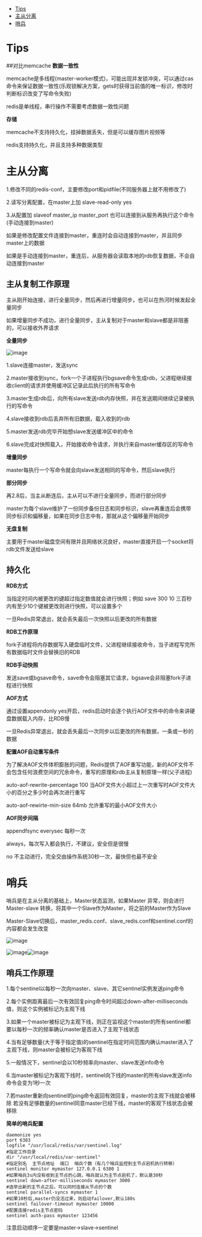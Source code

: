 <!-- GFM-TOC -->
* [Tips](#Tips)
* [主从分离](#主从分离)
* [哨兵](#哨兵)
<!-- GFM-TOC -->

# Tips
##对比memcache
**数据一致性**

memcache是多线程(master-worker模式)，可能出现并发锁冲突，可以通过cas命令来保证数据一致性(乐观锁解决方案，gets时获得当前值的唯一标识，修改时判断标识改变了写命令失败)

redis是单线程，串行操作不需要考虑数据一致性问题

**存储**

memcache不支持持久化，挂掉数据丢失，但是可以缓存图片视频等

redis支持持久化，并且支持多种数据类型

# 主从分离
1.修改不同的redis-conf，主要修改port和pidfile(不同服务器上就不用修改了)

2.读写分离配置，在master上加 slave-read-only yes

3.从配置加  slaveof master_ip master_port   也可以连接到从服务再执行这个命令(手动连接到master)

如果是修改配置文件连接到master，重连时会自动连接到master，并且同步master上的数据

如果是手动连接到master，重连后，从服务器会读取本地的rdb恢复数据，不会自动连接到master

## 主从复制工作原理

主从刚开始连接，进行全量同步，然后再进行增量同步，也可以在热河时候发起全量同步

如果增量同步不成功，进行全量同步，主从复制对于master和slave都是非阻塞的，可以接收外界请求

**全量同步**

![image](https://github.com/Wang520YY/wiki/blob/master/images/redis_copy.jpg)

1.slave连接master，发送sync

2.master接收到sync，fork一个子进程执行bgsave命令生成rdb，父进程继续接收client的请求并使用缓冲区记录此后执行的所有写命令

3.master生成rdb后，向所有slave发送rdb内存快照，并在发送期间继续记录被执行的写命令

4.slave接收到rdb后丢弃所有旧数据，载入收到的rdb

5.master发送rdb完毕开始想slave发送缓冲区中的命令

6.slave完成对快照载入，开始接收命令请求，并执行来自master缓存区的写命令

**增量同步**

master每执行一个写命令就会向slave发送相同的写命令，然后slave执行

**部分同步**

再2.8后，当主从断连后，主从可以不进行全量同步，而进行部分同步

master为每个slave维护了一份同步备份日志和同步标识，slave再重连后会携带同步标识和偏移量，如果在同步日志中有，那就从这个偏移量开始同步

**无盘复制**

主要用于master磁盘空间有限并且网络状况良好，master直接开启一个socket将rdb文件发送给slave

## 持久化

**RDB方式**

当指定时间内被更改的键超过指定数值就会进行快照；例如 save 300 10 三百秒内有至少10个键被更改则进行快照，可以设置多个

一旦Redis异常退出，就会丢失最后一次快照以后更改的所有数据

**RDB工作原理**

fork子进程将内存数据写入硬盘临时文件，父进程继续接收命令，当子进程写完所有数据临时文件会替换旧的RDB

**RDB手动快照**

发送save或bgsave命令，save命令会阻塞其它请求，bgsave会非阻塞fork子进程进行快照

**AOF方式**

通过设置appendonly yes开启，redis启动时会逐个执行AOF文件中的命令来讲硬盘数据载入内存，比RDB慢

一旦Redis异常退出，就会丢失最后一次同步以后更改的所有数据，一条或一秒的数据

**配置AOF自动重写条件**

为了解决AOF文件体积膨胀的问题，Redis提供了AOF重写功能，新的AOF文件不会包含任何浪费空间的冗余命令，重写的原理和rdb主从复制原理一样(父子进程)

auto-aof-rewrite-percentage 100 当AOF文件大小超过上一次重写时AOF文件大小的百分之多少时会再次进行重写

auto-aof-rewirte-min-size 64mb 允许重写的最小AOF文件大小

**AOF同步间隔**

appendfsync everysec 每秒一次

always，每次写入都会执行，不建议，安全但是很慢

no 不主动进行，完全交由操作系统30秒一次，最快但也最不安全

# 哨兵
哨兵是在主从分离的基础上，Master状态监测，如果Master 异常，则会进行Master-slave 转换，将其中一个Slave作为Master，将之前的Master作为Slave

Master-Slave切换后，master_redis.conf、slave_redis.conf和sentinel.conf的内容都会发生改变

![image](https://github.com/Wang520YY/wiki/blob/master/images/sentinel1.jpg)

![image](https://github.com/Wang520YY/wiki/blob/master/images/sentinel2.jpg)![image](https://github.com/Wang520YY/wiki/blob/master/images/sentinel3.jpg)

## 哨兵工作原理

1.每个sentinel以每秒一次向master、slave、其它sentinel实例发送ping命令

2.每个实例距离最后一次有效回复ping命令时间超过down-after-milliseconds值，则这个实例被标记为主观下线

3.如果一个master被标记为主观下线，则正在监视这个master的所有sentinel都要以每秒一次的频率确认master是否进入了主观下线状态

4.当有足够数量(大于等于指定值)的sentinel在指定时间范围内确认master进入了主观下线，则master会被标记为客观下线

5.一般情况下，sentinel会以10秒频率向master、slave发送info命令

6.当master被标记为客观下线时，sentinel向下线的master的所有slave发送info命令会变为1秒一次

7.若master重新向sentinel的ping命令返回有效回复，master的主观下线就会被移除
若没有足够数量的sentinel同意master已经下线，master的客观下线状态会被移除



**简单的哨兵配置**

```
daemonize yes
port 6383
logfile "/usr/local/redis/var/sentinel.log"
#指定工作目录
dir "/usr/local/redis/var-sentinel"
#指定别名  主节点地址  端口  哨兵个数（有几个哨兵监控到主节点宕机执行转移）
sentinel monitor mymaster 127.0.0.1 6380 1
#如果哨兵3s内没有收到主节点的心跳，哨兵就认为主节点宕机了，默认是30秒
sentinel down-after-milliseconds mymaster 3000
#选举出新的主节点之后，可以同时连接从节点的个数
sentinel parallel-syncs mymaster 1
#如果10秒后,master仍没活过来，则启动failover,默认180s
sentinel failover-timeout mymaster 10000
#配置连接redis主节点密码
sentinel auth-pass mymaster 123456  
```
注意启动顺序一定要是master->slave->sentinel

